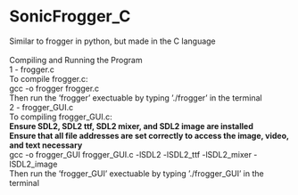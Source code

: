 # SonicFrogger_C<br>
Similar to frogger in python, but made in the C language<br>
<br>
Compiling and Running the Program<br>
1 - frogger.c<br>
To compile frogger.c:<br>
gcc -o frogger frogger.c<br>
Then run the ’frogger’ exectuable by typing ’./frogger’ in the terminal<br>
2 - frogger_GUI.c<br>
To compiling frogger_GUI.c:<br>
**Ensure SDL2, SDL2 ttf, SDL2 mixer, and SDL2 image are installed**<br>
**Ensure that all file addresses are set correctly to access the image, video, and text necessary**<br>
gcc -o frogger_GUI frogger_GUI.c -lSDL2 -lSDL2_ttf -lSDL2_mixer -lSDL2_image<br>
Then run the ’frogger_GUI’ exectuable by typing ’./frogger_GUI’ in the terminal
